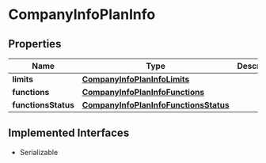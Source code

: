 

# CompanyInfoPlanInfo


## Properties

Name | Type | Description | Notes
------------ | ------------- | ------------- | -------------
**limits** | [**CompanyInfoPlanInfoLimits**](CompanyInfoPlanInfoLimits.md) |  |  [optional]
**functions** | [**CompanyInfoPlanInfoFunctions**](CompanyInfoPlanInfoFunctions.md) |  |  [optional]
**functionsStatus** | [**CompanyInfoPlanInfoFunctionsStatus**](CompanyInfoPlanInfoFunctionsStatus.md) |  |  [optional]


## Implemented Interfaces

* Serializable


